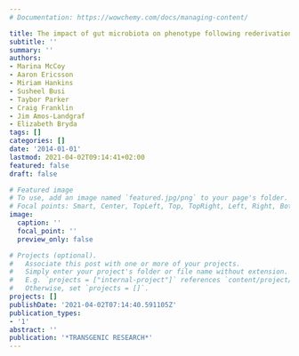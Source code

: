 ```yaml
---
# Documentation: https://wowchemy.com/docs/managing-content/

title: The impact of gut microbiota on phenotype following rederivation
subtitle: ''
summary: ''
authors:
- Marina McCoy
- Aaron Ericsson
- Miriam Hankins
- Susheel Busi
- Taybor Parker
- Craig Franklin
- Jim Amos-Landgraf
- Elizabeth Bryda
tags: []
categories: []
date: '2014-01-01'
lastmod: 2021-04-02T09:14:41+02:00
featured: false
draft: false

# Featured image
# To use, add an image named `featured.jpg/png` to your page's folder.
# Focal points: Smart, Center, TopLeft, Top, TopRight, Left, Right, BottomLeft, Bottom, BottomRight.
image:
  caption: ''
  focal_point: ''
  preview_only: false

# Projects (optional).
#   Associate this post with one or more of your projects.
#   Simply enter your project's folder or file name without extension.
#   E.g. `projects = ["internal-project"]` references `content/project/deep-learning/index.md`.
#   Otherwise, set `projects = []`.
projects: []
publishDate: '2021-04-02T07:14:40.591105Z'
publication_types:
- '1'
abstract: ''
publication: '*TRANSGENIC RESEARCH*'
---
```

